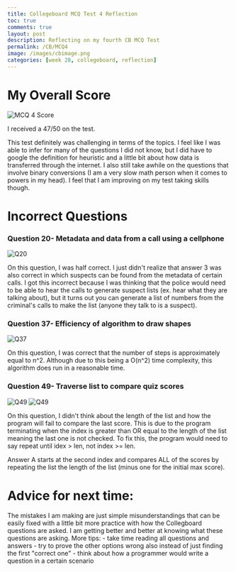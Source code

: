 ```yaml
---
title: Collegeboard MCQ Test 4 Reflection
toc: true
comments: true
layout: post
description: Reflecting on my fourth CB MCQ Test
permalink: /CB/MCQ4
image: /images/cbimage.png
categories: [week 28, collegeboard, reflection]
---
```




# My Overall Score

![MCQ 4 Score]({{site.baseurl}}/images/mcq4score.PNG)

I received a 47/50 on the test. 

This test definitely was challenging in terms of the topics. I feel like I was able to infer for many of the questions I did not know, but I did have to google the definition for heuristic and a little bit about how data is transferred through the internet. I also still take awhile on the questions that involve binary conversions (I am a very slow math person when it comes to powers in my head). I feel that I am improving on my test taking skills though.


# Incorrect Questions

### Question 20- Metadata and data from a call using a cellphone
![Q20]({{site.baseurl}}/images/q20.PNG)

On this question, I was half correct. I just didn't realize that answer 3 was also correct in which suspects can be found from the metadata of certain calls. I got this incorrect because I was thinking that the police would need to be able to hear the calls to generate suspect lists (ex. hear what they are talking about), but it turns out you can generate a list of numbers from the criminal's calls to make the list (anyone they talk to is a suspect).


### Question 37- Efficiency of algorithm to draw shapes
![Q37]({{site.baseurl}}/images/q37.PNG)

On this question, I was correct that the number of steps is approximately equal to n^2. Although due to this being a O(n^2) time complexity, this algorithm does run in a reasonable time.



### Question 49- Traverse list to compare quiz scores
![Q49]({{site.baseurl}}/images/q49pt1.PNG)
![Q49]({{site.baseurl}}/images/q49pt2.PNG)

On this question, I didn't think about the length of the list and how the program will fail to compare the last score. This is due to the program terminating when the index is greater than OR equal to the length of the list meaning the last one is not checked. To fix this, the program would need to say repeat until idex > len, not index >= len.

Answer A starts at the second index and compares ALL of the scores by repeating the list the length of the list (minus one for the initial max score).


# Advice for next time:

The mistakes I am making are just simple misunderstandings that can be easily fixed with a little bit more practice with how the Collegboard questions are asked. I am getting better and better at knowing what these questions are asking. More tips:
    - take time reading all questions and answers
    - try to prove the other options wrong also instead of just finding the first "correct one"
    - think about how a programmer would write a question in a certain scenario 